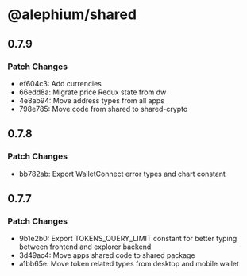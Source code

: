# @alephium/shared

## 0.7.9

### Patch Changes

- ef604c3: Add currencies
- 66edd8a: Migrate price Redux state from dw
- 4e8ab94: Move address types from all apps
- 798e785: Move code from shared to shared-crypto

## 0.7.8

### Patch Changes

- bb782ab: Export WalletConnect error types and chart constant

## 0.7.7

### Patch Changes

- 9b1e2b0: Export TOKENS_QUERY_LIMIT constant for better typing between frontend and explorer backend
- 3d49ac4: Move apps shared code to shared package
- a1bb65e: Move token related types from desktop and mobile wallet
